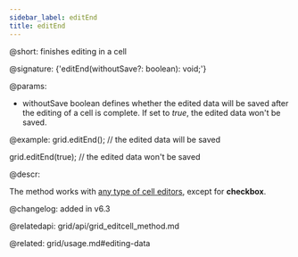 ```yaml
---
sidebar_label: editEnd
title: editEnd
---          
```


@short: finishes editing in a cell

@signature: {'editEnd(withoutSave?: boolean): void;'}

@params:
- withoutSave	boolean    defines whether the edited data will be saved after the editing of a cell is complete. If set to <i>true</i>, the edited data won't be saved. 

@example:
grid.editEnd(); // the edited data will be saved

grid.editEnd(true); // the edited data won't be saved



@descr:

The method works with [any type of cell editors](grid/configuration.md#columneditors), except for **checkbox**. 

@changelog: added in v6.3

@relatedapi: grid/api/grid_editcell_method.md

@related: grid/usage.md#editing-data

